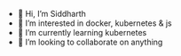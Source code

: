 - 👋 Hi, I’m Siddharth
- 👀 I’m interested in docker, kubernetes & js
- 🌱 I’m currently learning kubernetes
- 💞️ I’m looking to collaborate on anything 

<!---
sid34protectonce/sid34protectonce is a ✨ special ✨ repository because its `README.md` (this file) appears on your GitHub profile.
You can click the Preview link to take a look at your changes.
--->
